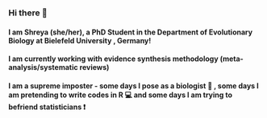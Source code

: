 ### Hi there 👋
#### I am Shreya (she/her), a PhD Student in the Department of Evolutionary Biology at Bielefeld University , Germany!
#### I am currently working with evidence synthesis methodology (meta-analysis/systematic reviews) 
#### I am a supreme imposter - some days I pose as a biologist 🔬 , some days I am pretending to write codes in R 💻 and some days I am trying to befriend statisticians ❗ 

<!--
**shreyadimri/shreyadimri** is a ✨ _special_ ✨ repository because its `README.md` (this file) appears on your GitHub profile.

Here are some ideas to get you started:

- 🔭 I’m currently working on ...
- 🌱 I’m currently learning ...
- 👯 I’m looking to collaborate on ...
- 🤔 I’m looking for help with ...
- 💬 Ask me about ...
- 📫 How to reach me: ...
- 😄 Pronouns: ...
- ⚡ Fun fact: ...
-->
